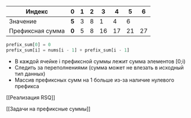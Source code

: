 
| Индекс           | 0     | 1   | 2   | 3   | 4   | 5   | 6   |
| ---------------- | ----- | --- | --- | --- | --- | --- | --- |
| Значение         | **5** | 3   | 8   | 1   | 4   | 6   |     |
| Префиксная сумма | **0** | 5   | 8   | 16  | 17  | 21  | 27  |

```python
prefix_sum[0] = 0
prefix_sum[i] = nums[i - 1] + prefix_sum[i - 1]
```

- В каждой ячейке i префиксной суммы лежит сумма элементов [0;i)
- Следить за переполнениями (сумма может не влезать в исходный тип данных)
- Массив префиксных сумм на 1 больше из-за наличие нулевого префикса

[[Реализация RSQ]]

[[Задачи на префиксные суммы]]